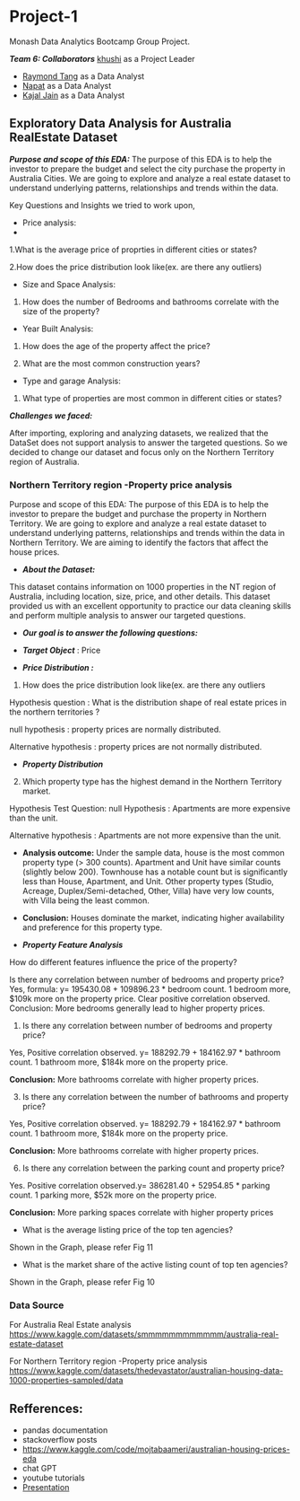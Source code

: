 # Project-1
Monash Data Analytics Bootcamp Group Project.

***Team 6: Collaborators***
[khushi](https://github.com/dakhushi) as a Project Leader
+ [Raymond Tang](https://github.com/Raymond8837)  as a Data Analyst
+ [Napat](https://github.com/dakhushi/Project-1-Team-6/commits?author=NVSung) as a Data Analyst
+ [Kajal Jain](https://github.com/kajalkjain)  as a Data Analyst

## Exploratory Data Analysis for Australia RealEstate Dataset

***Purpose and scope of this EDA:***
The purpose of this EDA is to help the investor to prepare the budget and select the city purchase the property in Australia Cities. 
We are going to explore and analyze a real estate dataset to understand underlying patterns, relationships and trends within the data.

Key Questions and Insights we tried to work upon,

+ Price analysis:
+ 
1.What is the average price of proprties in different cities or states?

2.How does the price distribution look like(ex. are there any outliers)

+ Size and Space Analysis:
1. How does the number of Bedrooms and bathrooms correlate with the size of the property?

+ Year Built Analysis:

1. How does the age of the property affect the price?

3. What are the most common construction years?

+ Type and garage Analysis:

1. What type of properties are most common in different cities or states?

***Challenges we faced:*** 

After importing, exploring and analyzing datasets, we realized that the DataSet does not support analysis to answer the targeted questions. So we decided to change our dataset and focus only on the Northern Territory region of Australia. 

### Northern Territory region -Property price analysis

Purpose and scope of this EDA:
The purpose of this EDA is to help the investor to prepare the budget and purchase the property in Northern Territory. We are going to explore and analyze a real estate dataset to understand underlying patterns, relationships and trends within the data in Northern Territory. We are aiming to identify the factors that affect the house prices.

+ ***About the Dataset:***

This dataset contains information on 1000 properties in the NT region of Australia, including location, size, price, and other details.
This dataset provided us with an excellent opportunity to practice our data cleaning skills and perform multiple analysis to answer our targeted questions.

+ ***Our goal is to answer the following questions:***

+ ***Target Object*** : Price

+ ***Price Distribution :***

1. How does the price distribution look like(ex. are there any outliers

Hypothesis question    :  What is the distribution shape of real estate prices in the northern territories  ?

null hypothesis        : property prices are normally distributed.

Alternative hypothesis : property prices are not normally distributed.

+ ***Property Distribution***

2. Which property type has the highest demand in the Northern Territory market.

Hypothesis Test Question: null Hypothesis : Apartments are more expensive than the unit.

Alternative hypothesis : Apartments are not more expensive than the unit.

+ **Analysis outcome:**
Under the sample data, house is the most common property type (> 300 counts).
Apartment and Unit have similar counts (slightly below 200).
Townhouse has a notable count but is significantly less than House, Apartment, and Unit.
Other property types (Studio, Acreage, Duplex/Semi-detached, Other, Villa) have very low counts, with Villa being the least common.

+ **Conclusion:**
Houses dominate the market, indicating higher availability and preference for this property type.

+ ***Property Feature Analysis***

How do different features influence the price of the property?

Is there any correlation between number of bedrooms and property price?
Yes, formula: y= 195430.08 + 109896.23 * bedroom count. 1 bedroom more, $109k more on the property price. Clear positive correlation observed. Conclusion: More bedrooms generally lead to higher property prices.

1. Is there any correlation between number of bedrooms and property price?

Yes, Positive correlation observed. y= 188292.79 + 184162.97 * bathroom count. 1 bathroom more, $184k more on the property price. 

**Conclusion:** More bathrooms correlate with higher property prices.

3. Is there any correlation between the number of bathrooms and property price?

Yes, Positive correlation observed. y= 188292.79 + 184162.97 * bathroom count. 1 bathroom more, $184k more on the property price.

**Conclusion:** More bathrooms correlate with higher property prices.

6. Is there any correlation between the parking count and property price?

Yes. Positive correlation observed.y= 386281.40 + 52954.85 * parking count. 1 parking more, $52k more on the property price.

**Conclusion:** More parking spaces correlate with higher property prices

+ What is the average listing price of the top ten agencies?

Shown in the Graph, please refer Fig 11


+ What is the market share of the active listing count of top ten agencies?

Shown in the Graph, please refer Fig 10


### Data Source
For Australia Real Estate analysis
https://www.kaggle.com/datasets/smmmmmmmmmmmm/australia-real-estate-dataset

For Northern Territory region -Property price analysis
https://www.kaggle.com/datasets/thedevastator/australian-housing-data-1000-properties-sampled/data

## Refferences:
+ pandas documentation
+ stackoverflow posts
+ https://www.kaggle.com/code/mojtabaameri/australian-housing-prices-eda
+ chat GPT
+ youtube tutorials
+ [Presentation](https://www.canva.com/design/DAGKcclqCgw/PH8Jo1i9jclEd3CP5xk_OQ/edit?utm_content=DAGKcclqCgw&utm_campaign=designshare&utm_medium=link2&utm_source=sharebutton)
